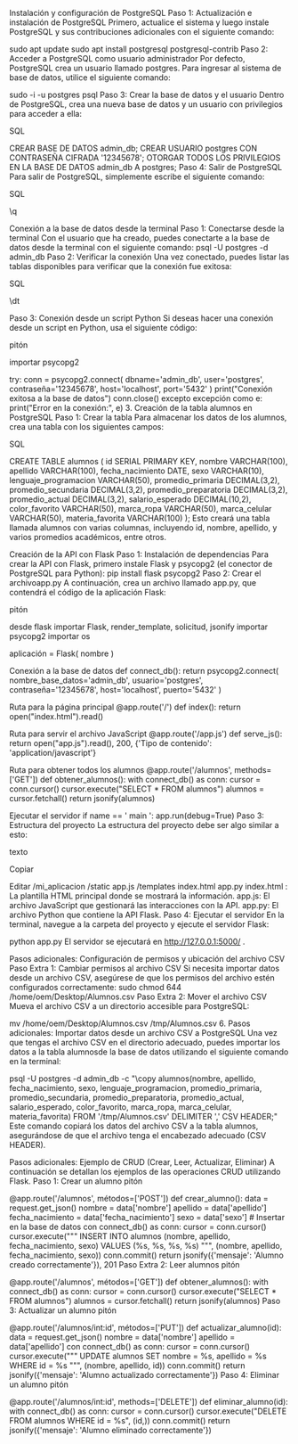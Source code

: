 Instalación y configuración de PostgreSQL
Paso 1: Actualización e instalación de PostgreSQL Primero, actualice el sistema y luego instale PostgreSQL y sus contribuciones adicionales con el siguiente comando:

sudo apt update sudo apt install postgresql postgresql-contrib Paso 2: Acceder a PostgreSQL como usuario administrador Por defecto, PostgreSQL crea un usuario llamado postgres. Para ingresar al sistema de base de datos, utilice el siguiente comando:

sudo -i -u postgres psql Paso 3: Crear la base de datos y el usuario Dentro de PostgreSQL, crea una nueva base de datos y un usuario con privilegios para acceder a ella:

SQL

CREAR BASE DE DATOS admin_db; CREAR USUARIO postgres CON CONTRASEÑA CIFRADA '12345678'; OTORGAR TODOS LOS PRIVILEGIOS EN LA BASE DE DATOS admin_db A postgres; Paso 4: Salir de PostgreSQL Para salir de PostgreSQL, simplemente escribe el siguiente comando:

SQL

\q

Conexión a la base de datos desde la terminal Paso 1: Conectarse desde la terminal Con el usuario que ha creado, puedes conectarte a la base de datos desde la terminal con el siguiente comando:
psql -U postgres -d admin_db Paso 2: Verificar la conexión Una vez conectado, puedes listar las tablas disponibles para verificar que la conexión fue exitosa:

SQL

\dt

Paso 3: Conexión desde un script Python Si deseas hacer una conexión desde un script en Python, usa el siguiente código:

pitón

importar psycopg2

try: conn = psycopg2.connect( dbname='admin_db', user='postgres', contraseña='12345678', host='localhost', port='5432' ) print("Conexión exitosa a la base de datos") conn.close() excepto excepción como e: print("Error en la conexión:", e) 3. Creación de la tabla alumnos en PostgreSQL Paso 1: Crear la tabla Para almacenar los datos de los alumnos, crea una tabla con los siguientes campos:

SQL

CREATE TABLE alumnos ( id SERIAL PRIMARY KEY, nombre VARCHAR(100), apellido VARCHAR(100), fecha_nacimiento DATE, sexo VARCHAR(10), lenguaje_programacion VARCHAR(50), promedio_primaria DECIMAL(3,2), promedio_secundaria DECIMAL(3,2), promedio_preparatoria DECIMAL(3,2), promedio_actual DECIMAL(3,2), salario_esperado DECIMAL(10,2), color_favorito VARCHAR(50), marca_ropa VARCHAR(50), marca_celular VARCHAR(50), materia_favorita VARCHAR(100) ); Esto creará una tabla llamada alumnos con varias columnas, incluyendo id, nombre, apellido, y varios promedios académicos, entre otros.

Creación de la API con Flask Paso 1: Instalación de dependencias Para crear la API con Flask, primero instale Flask y psycopg2 (el conector de PostgreSQL para Python):
pip install flask psycopg2 Paso 2: Crear el archivoapp.py A continuación, crea un archivo llamado app.py, que contendrá el código de la aplicación Flask:

pitón

desde flask importar Flask, render_template, solicitud, jsonify importar psycopg2 importar os

aplicación = Flask( nombre )

Conexión a la base de datos
def connect_db(): return psycopg2.connect( nombre_base_datos='admin_db', usuario='postgres', contraseña='12345678', host='localhost', puerto='5432' )

Ruta para la página principal
@app.route('/') def index(): return open("index.html").read()

Ruta para servir el archivo JavaScript
@app.route('/app.js') def serve_js(): return open("app.js").read(), 200, {'Tipo de contenido': 'application/javascript'}

Ruta para obtener todos los alumnos
@app.route('/alumnos', methods=['GET']) def obtener_alumnos(): with connect_db() as conn: cursor = conn.cursor() cursor.execute("SELECT * FROM alumnos") alumnos = cursor.fetchall() return jsonify(alumnos)

Ejecutar el servidor
if name == ' main ': app.run(debug=True) Paso 3: Estructura del proyecto La estructura del proyecto debe ser algo similar a esto:

texto

Copiar

Editar /mi_aplicacion /static app.js /templates index.html app.py index.html : La plantilla HTML principal donde se mostrará la información. app.js: El archivo JavaScript que gestionará las interacciones con la API. app.py: El archivo Python que contiene la API Flask. Paso 4: Ejecutar el servidor En la terminal, navegue a la carpeta del proyecto y ejecute el servidor Flask:

python app.py El servidor se ejecutará en http://127.0.0.1:5000/ .

Pasos adicionales: Configuración de permisos y ubicación del archivo CSV Paso Extra 1: Cambiar permisos al archivo CSV Si necesita importar datos desde un archivo CSV, asegúrese de que los permisos del archivo estén configurados correctamente:
sudo chmod 644 /home/oem/Desktop/Alumnos.csv Paso Extra 2: Mover el archivo CSV Mueva el archivo CSV a un directorio accesible para PostgreSQL:

mv /home/oem/Desktop/Alumnos.csv /tmp/Alumnos.csv 6. Pasos adicionales: Importar datos desde un archivo CSV a PostgreSQL Una vez que tengas el archivo CSV en el directorio adecuado, puedes importar los datos a la tabla alumnosde la base de datos utilizando el siguiente comando en la terminal:

psql -U postgres -d admin_db -c "\copy alumnos(nombre, apellido, fecha_nacimiento, sexo, lenguaje_programacion, promedio_primaria, promedio_secundaria, promedio_preparatoria, promedio_actual, salario_esperado, color_favorito, marca_ropa, marca_celular, materia_favorita) FROM '/tmp/Alumnos.csv' DELIMITER ',' CSV HEADER;" Este comando copiará los datos del archivo CSV a la tabla alumnos, asegurándose de que el archivo tenga el encabezado adecuado (CSV HEADER).

Pasos adicionales: Ejemplo de CRUD (Crear, Leer, Actualizar, Eliminar) A continuación se detallan los ejemplos de las operaciones CRUD utilizando Flask.
Paso 1: Crear un alumno pitón

@app.route('/alumnos', métodos=['POST']) def crear_alumno(): data = request.get_json() nombre = data['nombre'] apellido = data['apellido'] fecha_nacimiento = data['fecha_nacimiento'] sexo = data['sexo'] # Insertar en la base de datos con connect_db() as conn: cursor = conn.cursor() cursor.execute(""" INSERT INTO alumnos (nombre, apellido, fecha_nacimiento, sexo) VALUES (%s, %s, %s, %s) """, (nombre, apellido, fecha_nacimiento, sexo)) conn.commit() return jsonify({'mensaje': 'Alumno creado correctamente'}), 201 Paso Extra 2: Leer alumnos pitón

@app.route('/alumnos', métodos=['GET']) def obtener_alumnos(): with connect_db() as conn: cursor = conn.cursor() cursor.execute("SELECT * FROM alumnos") alumnos = cursor.fetchall() return jsonify(alumnos) Paso 3: Actualizar un alumno pitón

@app.route('/alumnos/int:id', métodos=['PUT']) def actualizar_alumno(id): data = request.get_json() nombre = data['nombre'] apellido = data['apellido'] con connect_db() as conn: cursor = conn.cursor() cursor.execute(""" UPDATE alumnos SET nombre = %s, apellido = %s WHERE id = %s """, (nombre, apellido, id)) conn.commit() return jsonify({'mensaje': 'Alumno actualizado correctamente'}) Paso 4: Eliminar un alumno pitón

@app.route('/alumnos/int:id', methods=['DELETE']) def eliminar_alumno(id): with connect_db() as conn: cursor = conn.cursor() cursor.execute("DELETE FROM alumnos WHERE id = %s", (id,)) conn.commit() return jsonify({'mensaje': 'Alumno eliminado correctamente'})
